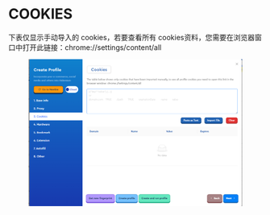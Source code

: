 # COOKIES

下表仅显示手动导入的 cookies，若要查看所有 cookies资料，您需要在浏览器窗口中打开此链接：chrome://settings/content/all

<figure><img src="../.gitbook/assets/image (1) (1) (1).png" alt=""><figcaption></figcaption></figure>
